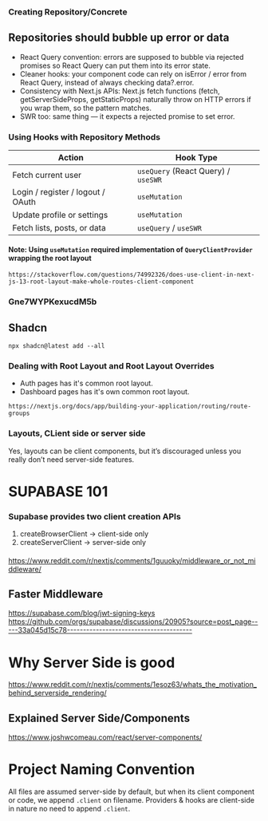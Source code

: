 ### Creating Repository/Concrete

## Repositories should bubble up error or data

- React Query convention: errors are supposed to bubble via rejected promises so React Query can put them into its error state.
- Cleaner hooks: your component code can rely on isError / error from React Query, instead of always checking data?.error.
- Consistency with Next.js APIs: Next.js fetch functions (fetch, getServerSideProps, getStaticProps) naturally throw on HTTP errors if you wrap them, so the pattern matches.
- SWR too: same thing — it expects a rejected promise to set error.

### Using Hooks with Repository Methods

| Action                            | Hook Type                           |
| --------------------------------- | ----------------------------------- |
| Fetch current user                | `useQuery` (React Query) / `useSWR` |
| Login / register / logout / OAuth | `useMutation`                       |
| Update profile or settings        | `useMutation`                       |
| Fetch lists, posts, or data       | `useQuery` / `useSWR`               |

#### Note: Using `useMutation` required implementation of `QueryClientProvider` wrapping the root layout

`https://stackoverflow.com/questions/74992326/does-use-client-in-next-js-13-root-layout-make-whole-routes-client-component`

### Gne7WYPKexucdM5b

## Shadcn

`npx shadcn@latest add --all`

### Dealing with Root Layout and Root Layout Overrides

- Auth pages has it's common root layout.
- Dashboard pages has it's own common root layout.

`https://nextjs.org/docs/app/building-your-application/routing/route-groups`

### Layouts, CLient side or server side

Yes, layouts can be client components, but it’s discouraged unless you really don’t need server-side features.

# SUPABASE 101

### Supabase provides two client creation APIs

1. createBrowserClient → client-side only
2. createServerClient → server-side only

####

https://www.reddit.com/r/nextjs/comments/1guuoky/middleware_or_not_middleware/

## Faster Middleware

https://supabase.com/blog/jwt-signing-keys
https://github.com/orgs/supabase/discussions/20905?source=post_page-----33a045d15c78---------------------------------------

# Why Server Side is good

https://www.reddit.com/r/nextjs/comments/1esoz63/whats_the_motivation_behind_serverside_rendering/

## Explained Server Side/Components

https://www.joshwcomeau.com/react/server-components/

# Project Naming Convention

All files are assumed server-side by default, but when its client component or code, we append `.client` on filename.
Providers & hooks are client-side in nature no need to append `.client`.
